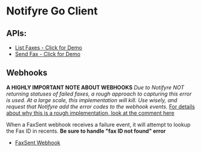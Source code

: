 # Notifyre Go Client

## APIs:
- [List Faxes - Click for Demo](./internal/examples/list_faxes.go)
- [Send Fax - Click for Demo](./internal/examples/send_fax.go)

## Webhooks

**A HIGHLY IMPORTANT NOTE ABOUT WEBHOOKS**
*Due to Notifyre NOT returning statuses of failed faxes, a rough approach to capturing this error is used. At a large scale, this implementation will kill. Use wisely, and request that Notifyre add the error codes to the webhook events.*
[For details about why this is a rough implementation, look at the comment here](./fax/attempt_to_get_failed_fax_error.go)

When a FaxSent webhook receives a failure event, it will attempt to lookup the Fax ID in recents. **Be sure to handle "fax ID not found" error**

- [FaxSent Webhook](./internal/examples/fax_sent_webhook.go)
